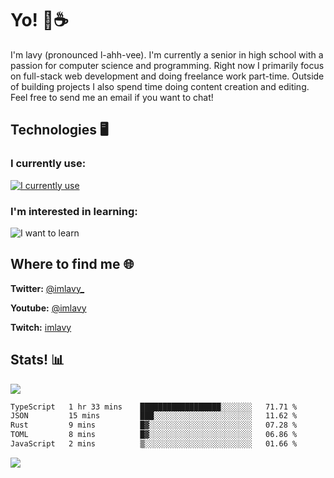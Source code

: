 # Yo! 🦊☕

I'm lavy (pronounced l-ahh-vee). I'm currently a senior in high school with a passion for computer science and programming. Right now I primarily focus on full-stack web development and doing freelance work part-time. Outside of building projects I also spend time doing content creation and editing. Feel free to send me an email if you want to chat!


## Technologies 🖥️

### I currently use:
[![I currently use](https://skillicons.dev/icons?i=ts,react,nextjs,nodejs,aws,emotion,electron,styledcomponents,vercel,figma,github,vscode,mongo,linux,ps,pr,ae&perline=8)](https://skillicons.dev)
### I'm interested in learning:
![I want to learn](https://skillicons.dev/icons?i=docker,graphql,apollo,nginx,redis,svelte,threejs,supabase,django,astro&perline=8)

## Where to find me 🌐

**Twitter:** [@imlavy_](https://twitter.com/@imlavy_)

**Youtube:** [@imlavy](https://youtube.com/@imlavy)

**Twitch:** [imlavy](https://twitch.tv/imlavy)

## Stats! 📊
[![](https://visitcount.itsvg.in/api?id=lavyyy&icon=0&color=11)](https://visitcount.itsvg.in)
<!--START_SECTION:waka-->

```txt
TypeScript   1 hr 33 mins    ██████████████████░░░░░░░   71.71 %
JSON         15 mins         ███░░░░░░░░░░░░░░░░░░░░░░   11.62 %
Rust         9 mins          █▓░░░░░░░░░░░░░░░░░░░░░░░   07.28 %
TOML         8 mins          █▓░░░░░░░░░░░░░░░░░░░░░░░   06.86 %
JavaScript   2 mins          ▒░░░░░░░░░░░░░░░░░░░░░░░░   01.66 %
```

<!--END_SECTION:waka-->

![](https://github-readme-stats.vercel.app/api?username=lavyyy&theme=midnight-purple&hide_border=true&include_all_commits=true&count_private=true)

